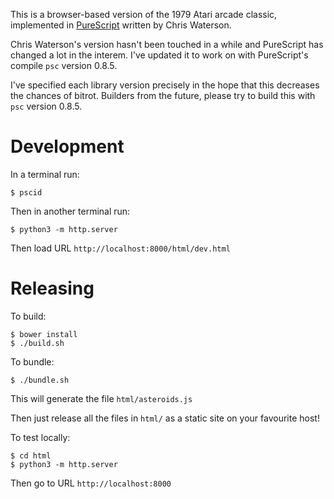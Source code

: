 This is a browser-based version of the 1979 Atari arcade classic,
implemented in [PureScript](http://purescript.org) written by Chris Waterson.

Chris Waterson's version hasn't been touched in a while and PureScript has changed a lot in the interem.  I've updated it to work on with PureScript's compile `psc` version 0.8.5.

I've specified each library version precisely in the hope that this decreases
the chances of bitrot. Builders from the future, please try to build this with `psc` version 0.8.5.

# Development

In a terminal run:

    $ pscid

Then in another terminal run:

    $ python3 -m http.server

Then load URL `http://localhost:8000/html/dev.html`


# Releasing

To build:

    $ bower install
    $ ./build.sh

To bundle:

    $ ./bundle.sh

This will generate the file `html/asteroids.js`

Then just release all the files in `html/` as a static site on your favourite host!

To test locally:

    $ cd html
    $ python3 -m http.server

Then go to URL `http://localhost:8000`